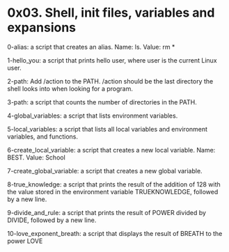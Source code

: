 # 0x03. Shell, init files, variables and expansions

0-alias: a script that creates an alias. Name: ls. Value: rm *

1-hello_you:  a script that prints hello user, where user is the current Linux user.

2-path: Add /action to the PATH. /action should be the last directory the shell looks into when looking for a program.

3-path: a script that counts the number of directories in the PATH.

4-global_variables: a script that lists environment variables.

5-local_variables: a script that lists all local variables and environment variables, and functions.

6-create_local_variable: a script that creates a new local variable. Name: BEST. Value: School

7-create_global_variable: a script that creates a new global variable.

8-true_knowledge: a script that prints the result of the addition of 128 with the value stored in the environment variable TRUEKNOWLEDGE, followed by a new line.

9-divide_and_rule: a script that prints the result of POWER divided by DIVIDE, followed by a new line.

10-love_exponent_breath: a script that displays the result of BREATH to the power LOVE

